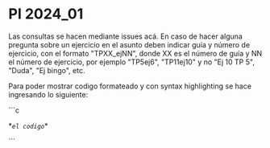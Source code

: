 # PI 2024_01

Las consultas se hacen mediante issues acá. En caso de hacer alguna pregunta sobre un ejercicio en el asunto deben indicar guía y número de ejercicio, con el formato "TPXX_ejNN", donde XX es el número de guía y NN el número de ejercicio, por ejemplo "TP5ej6", "TP11ej10" y no "Ej 10 TP 5", "Duda", "Ej bingo", etc.

Para poder mostrar codigo formateado y con syntax highlighting se hace ingresando lo siguiente:

\`\`\`c

\**`el codigo`*\*

\`\`\`
